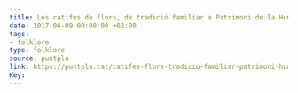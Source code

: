 ```yaml
---
title: Les catifes de flors, de tradició familiar a Patrimoni de la Humanitat
date: 2017-06-09 00:00:00 +02:00
tags:
- folklore
type: folklore
source: puntpla
link: https://puntpla.cat/catifes-flors-tradicio-familiar-patrimoni-humanitat/
Key: 
---
```


